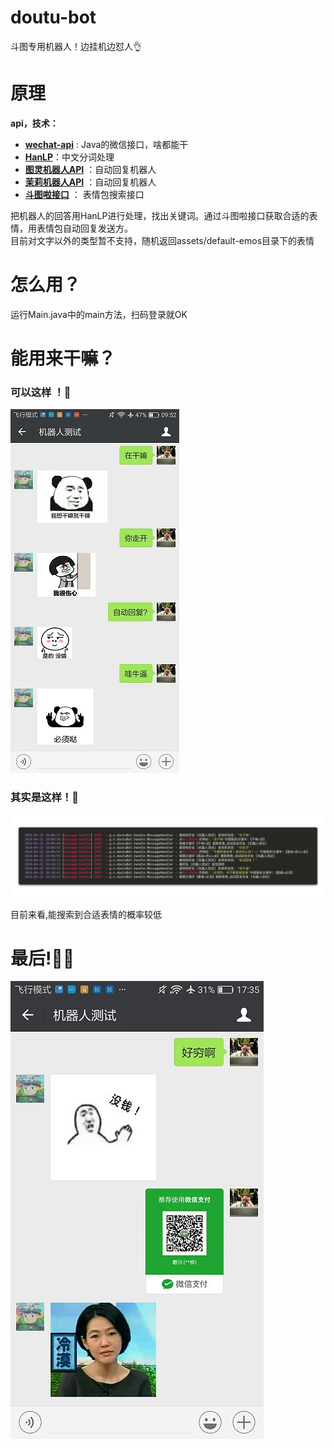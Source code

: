 # doutu-bot
斗图专用机器人！边挂机边怼人:ok_hand:


# 原理
**api，技术：**
 - **[wechat-api](https://github.com/biezhi/wechat-api)** : Java的微信接口，啥都能干
 - **[HanLP](https://github.com/hankcs/HanLP)**：中文分词处理
 - **[图灵机器人API](http://www.tuling123.com/)** ：自动回复机器人
 - **[茉莉机器人API](http://www.itpk.cn/)** ：自动回复机器人
 - **[斗图啦接口](https://www.doutula.com/apidoc)** ： 表情包搜索接口  

把机器人的回答用HanLP进行处理，找出关键词。通过斗图啦接口获取合适的表情，用表情包自动回复发送方。  
目前对文字以外的类型暂不支持，随机返回assets/default-emos目录下的表情

# 怎么用？
运行Main.java中的main方法，扫码登录就OK
# 能用来干嘛？

### 可以这样 ！:see_no_evil:

![](doc/screenshot.jpg)

### 其实是这样！:see_no_evil:

![](doc/console.png)

目前来看,能搜索到合适表情的概率较低
# 最后!:eyes::eyes:
![](doc/donation.jpg)

